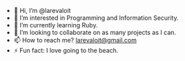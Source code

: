 - 👋 Hi, I’m @larevaloit
- 👀 I’m interested in Programming and Information Security.
- 🌱 I’m currently learning Ruby.
- 💞️ I’m looking to collaborate on as many projects as I can.
- 📫 How to reach me? larevaloit@gmail.com
- ⚡ Fun fact: I love going to the beach.

<!---
larevaloit/larevaloit is a ✨ special ✨ repository because its `README.md` (this file) appears on your GitHub profile.
You can click the Preview link to take a look at your changes.
--->
